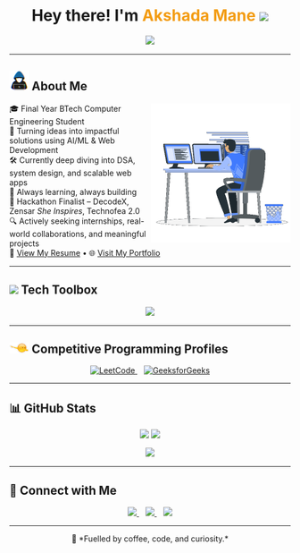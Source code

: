 <h1 align="center">Hey there! I'm <span style="color:#f39c12;">Akshada Mane</span> <img src="https://media.giphy.com/media/hvRJCLFzcasrR4ia7z/giphy.gif" width="35px" /></h1>

<p align="center">
  <a href="https://readme-typing-svg.herokuapp.com/demo/">
    <img src="https://readme-typing-svg.herokuapp.com?font=Fira+Code&weight=500&pause=1000&color=F7BF0B&center=true&vCenter=true&width=800&lines=Innovative+Tech+Explorer+%7C+AI%2FML+%2B+Web+Dev;BTech+Computer+Engineering+%7C+Final+Year;Hackathon+Finalist+%7C+Zensar+%7C+Technofea+2.0;Problem+Solver+%7C+DSA+%7C+Open+Source+Contributor;Always+Curious+%7C+Driven+by+Impact+%26+Learning">
  </a>
</p>

---

## <img src="https://github.com/AkshadaMane26/AkshadaMane26/blob/main/images/about_me.gif?raw=true" width="35px"> About Me

<img align="right" src="https://github.com/AkshadaMane26/AkshadaMane26/blob/main/images/Right_Side.gif?raw=true" width="250px">

🎓 Final Year BTech Computer Engineering Student  
🚀 Turning ideas into impactful solutions using AI/ML & Web Development  
🛠️ Currently deep diving into DSA, system design, and scalable web apps  
🌱 Always learning, always building  
🎯 Hackathon Finalist – DecodeX, Zensar *She Inspires*, Technofea 2.0  
🔍 Actively seeking internships, real-world collaborations, and meaningful projects  
📄 [View My Resume](#) • 🌐 [Visit My Portfolio](#)

---

## <img src="https://github.com/AkshadaMane26/AkshadaMane26/blob/main/images/skills.gif?raw=true" width="35px"> Tech Toolbox

<p align="center">
  <img src="https://skillicons.dev/icons?i=python,flask,html,css,js,react,bootstrap,git,github,linux,vscode,mysql,opencv,tensorflow" />
</p>

---

## <img src="https://github.com/AkshadaMane26/AkshadaMane26/blob/main/images/competitive_programming_profile.png?raw=true" width="35px"> Competitive Programming Profiles

<p align="center">
  <a href="https://leetcode.com/u/Akshada2004/" target="_blank">
    <img src="https://img.icons8.com/external-tal-revivo-shadow-tal-revivo/48/000000/external-level-up-your-coding-skills-and-quickly-land-a-job-logo-shadow-tal-revivo.png" alt="LeetCode"/>
  </a>&nbsp;&nbsp;
  <a href="https://www.geeksforgeeks.org/user/akshada290tn/" target="_blank">
    <img src="https://img.icons8.com/color/48/000000/GeeksforGeeks.png" alt="GeeksforGeeks"/>
  </a>
</p>

---

## 📊 GitHub Stats

<p align="center">
  <img src="https://github-readme-stats.vercel.app/api?username=AkshadaMane26&show_icons=true&theme=tokyonight&count_private=true" height="180em" />
  <img src="https://github-readme-stats.vercel.app/api/top-langs/?username=AkshadaMane26&layout=compact&theme=tokyonight" height="180em"/>
</p>

<p align="center">
  <img src="https://github-profile-summary-cards.vercel.app/api/cards/profile-details?username=AkshadaMane26&theme=github_dark" />
</p>

---

## 🔗 Connect with Me

<p align="center">
  <a href="https://www.linkedin.com/in/akshada-mane-111a40247/" target="_blank">
    <img src="https://img.icons8.com/color/48/000000/linkedin.png"/>
  </a>&nbsp;&nbsp;
  <a href="mailto:akshadapmane26@gmail.com" target="_blank">
    <img src="https://img.icons8.com/color/48/000000/gmail--v1.png"/>
  </a>&nbsp;&nbsp;
  <a href="https://github.com/AkshadaMane26" target="_blank">
    <img src="https://img.icons8.com/glyph-neue/48/ffffff/github.png"/>
  </a>
</p>

---

<p align="center">
  🚀 *Fuelled by coffee, code, and curiosity.*
</p>
